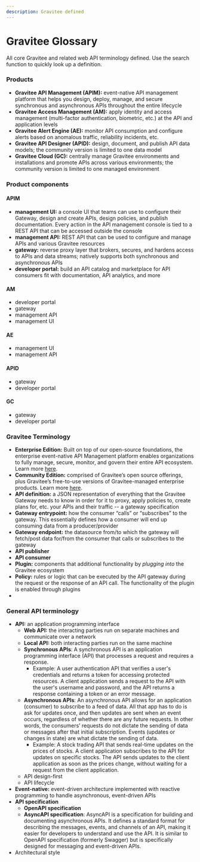 ```yaml
---
description: Gravitee defined
---
```


# Gravitee Glossary

All core Gravitee and related web API terminology defined. Use the search function to quickly look up a definition.

### Products

* **Gravitee API Management (APIM):** event-native API management platform that helps you design, deploy, manage, and secure synchronous and asynchronous APIs throughout the entire lifecycle
* **Gravitee Access Management (AM):** apply identity and access management (multi-factor authentication, biometric, etc.) at the API and application levels
* **Gravitee Alert Engine (AE):** monitor API consumption and configure alerts based on anomalous traffic, reliability incidents, etc.
* **Gravitee API Designer (APID):** design, document, and publish API data models; the community version is limited to one data model
* **Gravitee Cloud (GC):** centrally manage Gravitee environments and installations and promote APIs across various environments; the community version is limited to one managed environment

### Product components

#### APIM

* **management UI:** a console UI that teams can use to configure their Gateway, design and create APIs, design policies, and publish documentation. Every action in the API management console is tied to a REST API that can be accessed outside the console
* **management API:** REST API that can be used to configure and manage APIs and various Gravitee resources
* **gateway:** reverse proxy layer that brokers, secures, and hardens access to APIs and data streams; natively supports both synchronous and asynchronous APIs
* **developer portal:** build an API catalog and marketplace for API consumers fit with documentation, API analytics, and more

#### AM

* developer portal
* gateway
* management API
* management UI

#### AE

* management UI
* management API

#### APID

* gateway
* developer portal

#### GC

* gateway
* developer portal

### Gravitee Terminology

* **Enterprise Edition:** Built on top of our open-source foundations, the enterprise event-native API Management platform enables organizations to fully manage, secure, monitor, and govern their entire API ecosystem. Learn more [here](gravitee-offerings-ce-vs-ee.md).
* **Community Edition:** comprised of Gravitee’s open source offerings, plus Gravitee’s free-to-use versions of Gravitee-managed enterprise products. Learn more [here](gravitee-offerings-ce-vs-ee.md).
* **API definition:** a JSON representation of everything that the Gravitee Gateway needs to know in order for it to proxy, apply policies to, create plans for, etc. your APIs and their traffic -- a gateway specification
* **Gateway entrypoint:** how the consumer “calls” or “subscribes” to the gateway. This essentially defines how a consumer will end up consuming data from a producer/provider
* **Gateway endpoint:** the datasource from/to which the gateway will fetch/post data for/from the consumer that calls or subscribes to the gateway
* **API publisher**
* **API consumer**
* **Plugin:** components that additional functionality by _plugging into_ the Gravitee ecosystem
* **Policy:** rules or logic that can be executed by the API gateway during the request or the response of an API call. The functionality of the plugin is enabled through plugins
*

### General API terminology

* **API:** an application programming interface
  * **Web API:** the interacting parties run on separate machines and communicate over a network
  * **Local API:** both interacting parties run on the same machine
  * **Synchronous APIs**: A synchronous API is an application programming interface (API) that processes a request and requires a response.&#x20;
    * Example: A user authentication API that verifies a user's credentials and returns a token for accessing protected resources. A client application sends a request to the API with the user's username and password, and the API returns a response containing a token or an error message.&#x20;
  * **Asynchronous APIs**: An asynchronous API allows for an application (consumer) to subscribe to a feed of data. All that app has to do is ask for updates once, and then updates are sent when an event occurs, regardless of whether there are any future requests. In other words, the consumers’ requests do not dictate the sending of data or messages after that initial subscription. Events (updates or changes in state) are what dictate the sending of data.
    * Example: A stock trading API that sends real-time updates on the prices of stocks. A client application subscribes to the API for updates on specific stocks. The API sends updates to the client application as soon as the prices change, without waiting for a request from the client application.&#x20;
  * API design-first
  * API lifecycle
* **Event-native:** event-driven architecture implemented with reactive programming to handle asynchronous, event-driven APIs
* **API specification**
  * **OpenAPI specification**
  * **AsyncAPI specification**: AsyncAPI is a specification for building and documenting asynchronous APIs. It defines a standard format for describing the messages, events, and channels of an API, making it easier for developers to understand and use the API. It is similar to OpenAPI specification (formerly Swagger) but is specifically designed for messaging and event-driven APIs.
* Architectural style

